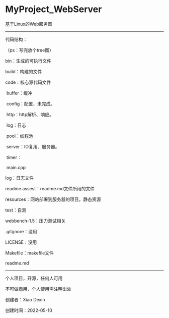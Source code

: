 # MyProject_WebServer
基于Linux的Web服务器






********************************************************************************************************************************************************************************************************************

代码结构：

（ps：写完放个tree图）

bin：生成的可执行文件

build：构建的文件

code：核心源代码文件

​	buffer：缓冲

​	config：配置，未完成。

​	http：http解析、响应。

​	log：日志

​	pool：线程池

​	server：IO复用、服务器。

​	timer：

​	main.cpp

log：日志文件

readme.assest：readme.md文件所用的文件

resources：网站部署到服务器的项目，静态资源

test：自测

webbench-1.5：压力测试相关

.gitgnore：没用

LICENSE：没用

Makefile：makefile文件

readme.md

*************************************************************************************************************************************************************************************************************************

个人项目，开源，任何人可用

不可做商用，个人使用需注明出处

创建者：Xiao Dexin

创建时间：2022-05-10
